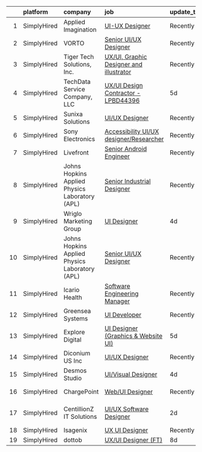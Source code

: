 

|    | platform    | company                                        | job                                                                                                                                             | update_time   | location                  |
|---:|:------------|:-----------------------------------------------|:------------------------------------------------------------------------------------------------------------------------------------------------|:--------------|:--------------------------|
|  1 | SimplyHired | Applied Imagination                            | [UI-UX Designer](https://www.simplyhired.com/job/7y3wtoTnZ1FIV0Alek9JQ8boyPLAIny-gyqvhOKUz4T1Lr8m3pmkIw?q=ui+designer)                          | Recently      | Remote                    |
|  2 | SimplyHired | VORTO                                          | [Senior UI/UX Designer](https://www.simplyhired.com/job/oSnPZZTtzdtOAbU5UWxBf_Y-FNnc2XOZmk6rJ09JIgVO9SiCL9fhLQ?q=ui+designer)                   | Recently      | Denver, CO                |
|  3 | SimplyHired | Tiger Tech Solutions, Inc.                     | [UX/UI, Graphic Designer and illustrator](https://www.simplyhired.com/job/P0_O-3lInmD2260vZ7fW5WYpxNoOezT2_aaOMCb8l8MTGGQMgI9-Rg?q=ui+designer) | Recently      | Remote                    |
|  4 | SimplyHired | TechData Service Company, LLC                  | [UX/UI Design Contractor - LPBD44396](https://www.simplyhired.com/job/ollHC3S2R_lVDtwdgjkM_y6qGcr9DGqiBTOHVhiPLRhSn-TIhBjZIQ?q=ui+designer)     | 5d            | San Jose, CA              |
|  5 | SimplyHired | Sunixa Solutions                               | [UI/UX Designer](https://www.simplyhired.com/job/Imkpzjb5R86Nh2V5GpOjJkvX_1tUOO46GljVCccAwUShGFnw75ylIw?q=ui+designer)                          | Recently      | Remote                    |
|  6 | SimplyHired | Sony Electronics                               | [Accessibility UI/UX designer/Researcher](https://www.simplyhired.com/job/rj2QgQ7T8vCD2rN6izndTx06dW-AYv9TJvz_rJ9AcjJg0pF8fNMJCQ?q=ui+designer) | Recently      | San Diego, CA             |
|  7 | SimplyHired | Livefront                                      | [Senior Android Engineer](https://www.simplyhired.com/job/MtukBEQK6S42RfI79jQmqJI_cq5QBmf03KyvApBOOVDUJnDRw5M8Kw?q=ui+designer)                 | Recently      | Minneapolis, MN           |
|  8 | SimplyHired | Johns Hopkins Applied Physics Laboratory (APL) | [Senior Industrial Designer](https://www.simplyhired.com/job/cWteweR2HUSB-M6HNfjiwbg6s9QWBdHzzWW_VIcrN6UKsXa3uDdpvw?q=ui+designer)              | Recently      | Laurel, MD                |
|  9 | SimplyHired | Wriglo Marketing Group                         | [UI Designer](https://www.simplyhired.com/job/3WW6B53SWsi8UQNGVo3M46ue7fpAdTy3QrIKHmKwCxSWc13fpH4qNw?q=ui+designer)                             | 4d            | Washington, DC            |
| 10 | SimplyHired | Johns Hopkins Applied Physics Laboratory (APL) | [Senior UI/UX Designer](https://www.simplyhired.com/job/XekYxeyyApVfVLZhaQnb7XFlFwSQ8hvveUoKxsi_oR4UHQdCGCeMbg?q=ui+designer)                   | Recently      | Laurel, MD                |
| 11 | SimplyHired | Icario Health                                  | [Software Engineering Manager](https://www.simplyhired.com/job/_IHHo3aKtmfg9RG1GxgP3AxdjkyTFiGuoLF3v4HSsbgLd8187SJNqw?q=ui+designer)            | Recently      | Remote                    |
| 12 | SimplyHired | Greensea Systems                               | [UI Developer](https://www.simplyhired.com/job/zujmqiHkA1BWivIw-iBLR_gmYTUARpsyTfhFJYvNh2OYxVEXYPhGhg?q=ui+designer)                            | Recently      | Richmond, VT              |
| 13 | SimplyHired | Explore Digital                                | [UI Designer (Graphics & Website UI)](https://www.simplyhired.com/job/JdbRS-vnEE_bG4btGigo4tZPl5dTRI-jBCBwP2mU8V-Na-FQr-bV0A?q=ui+designer)     | 5d            | Remote                    |
| 14 | SimplyHired | Diconium US Inc                                | [UI/UX Designer](https://www.simplyhired.com/job/guFBuTB9ZbHTyrip1wzScyLOHX6_lpGM5Bj61bh1VptdVNsJ9Zl2KQ?q=ui+designer)                          | Recently      | Los Gatos, CA             |
| 15 | SimplyHired | Desmos Studio                                  | [UI/Visual Designer](https://www.simplyhired.com/job/GfZBbouraKC1BxgQwF8tC6hcGpmpctqoh2gC84x0yFmQgKb4jwnqIg?q=ui+designer)                      | 4d            | Remote                    |
| 16 | SimplyHired | ChargePoint                                    | [Web/UI Designer](https://www.simplyhired.com/job/6l9hUKon1YYarNHtO5VmQrJl571YYxvBwgWJEGUFhLKlesxlQm9a5A?q=ui+designer)                         | Recently      | Campbell, CA              |
| 17 | SimplyHired | CentillionZ IT Solutions                       | [UI/UX Software Designer](https://www.simplyhired.com/job/dCmOqPUwxHBS7XmxCX6CCoVvrelGjR1PPbkeUMj0LFMxHNjYPTLiOQ?q=ui+designer)                 | 2d            | Princeton, NJ +1 location |
| 18 | SimplyHired | Isagenix                                       | [UX UI Designer](https://www.simplyhired.com/job/T4curWSneVb2kCAvlBtTyLAtNndPOj8j5NIu1WTfkqg1fCUQajybsw?q=ui+designer)                          | Recently      | Gilbert, AZ               |
| 19 | SimplyHired | dottob                                         | [UX/UI Designer (FT)](https://www.simplyhired.com/job/fPtrRjDseu7iQzxo-DZv6p24YVQtdvkNoGEi-342wWK67rvfkBvaHQ?q=ui+designer)                     | 8d            | Remote                    |